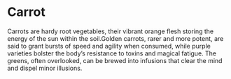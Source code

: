 # Carrot

Carrots are hardy root vegetables, their vibrant orange flesh storing the energy of the sun within the soil.Golden carrots, rarer and more potent, are said to grant bursts of speed and agility when consumed, while purple varieties bolster the body’s resistance to toxins and magical fatigue. The greens, often overlooked, can be brewed into infusions that clear the mind and dispel minor illusions.


